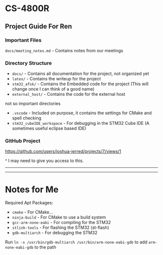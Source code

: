 # CS-4800R

## Project Guide For Ren

### Important Files
`docs/meeting_notes.md` - Contains notes from our meetings

### Directory Structure
- `docs/` - Contains all documentation for the project, not organized yet
- `latex/` - Contains the writeup for the project
- `stm32_afsk/` - Contains the Embedded code for the project (This will change once I can think of a good name)
- `external_host/` - Contains the code for the external host

not so important directories

- `.vscode` - Included on purpose, it contains the settings for CMake and spell checking
- `stm32_cubeIDE_workspace` - For debugging in the STM32 Cube IDE (A sometimes useful eclipse based IDE)


### GitHub Project
https://github.com/users/joshua-jerred/projects/7/views/1

^ I may need to give you access to this.

***
***

# Notes for Me
Required Apt Packages:
- `cmake` - For CMake...
- `ninja-build` - For CMake to use a build system
- `gcc-arm-none-eabi` - For compiling for the STM32
- `stlink-tools` - For flashing the STM32 (st-flash)
- `gdb-multiarch` - For debugging the STM32

Run `ln -s /usr/bin/gdb-multiarch /usr/bin/arm-none-eabi-gdb` to add `arm-none-eabi-gdb` to the path